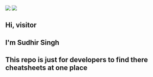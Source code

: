 ### <img src="https://img.shields.io/badge/crepantherx.dev-0A0A0A?style=for-the-badge&logo=crepantherx.dev&logoColor=white"/> <img src="https://img.shields.io/badge/Linux-FCC624?style=for-the-badge&logo=linux&logoColor=black" />
## Hi, visitor
## I'm Sudhir Singh
## This repo is just for developers to find there cheatsheets at one place
